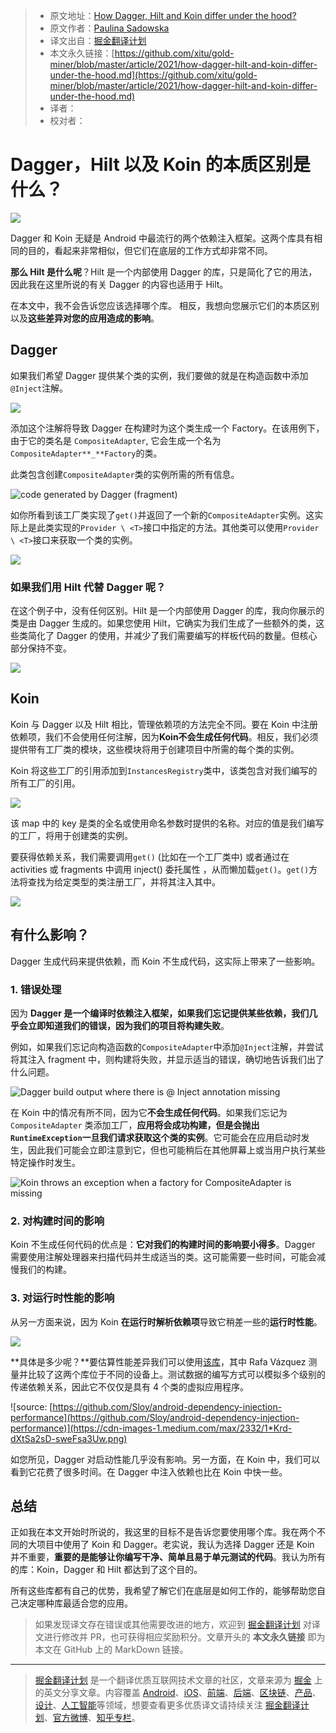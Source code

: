> - 原文地址：[How Dagger, Hilt and Koin differ under the hood?](https://proandroiddev.com/how-dagger-hilt-and-koin-differ-under-the-hood-c3be1a2959d7)
> - 原文作者：[Paulina Sadowska](https://medium.com/@PaulinaSadowska)
> - 译文出自：[掘金翻译计划](https://github.com/xitu/gold-miner)
> - 本文永久链接：[https://github.com/xitu/gold-miner/blob/master/article/2021/how-dagger-hilt-and-koin-differ-under-the-hood.md](https://github.com/xitu/gold-miner/blob/master/article/2021/how-dagger-hilt-and-koin-differ-under-the-hood.md)
> - 译者：
> - 校对者：

# Dagger，Hilt 以及 Koin 的本质区别是什么？

![](https://cdn-images-1.medium.com/max/7186/1*inIehvxU_kZ5kEAR1ln0tA.png)

Dagger 和 Koin 无疑是 Android 中最流行的两个依赖注入框架。这两个库具有相同的目的，看起来非常相似，但它们在底层的工作方式却非常不同。

**那么 Hilt 是什么呢**？Hilt 是一个内部使用 Dagger 的库，只是简化了它的用法，因此我在这里所说的有关 Dagger 的内容也适用于 Hilt。

在本文中，我不会告诉您应该选择哪个库。 相反，我想向您展示它们的本质区别以及**这些差异对您的应用造成的影响**。

## Dagger

如果我们希望 Dagger 提供某个类的实例，我们要做的就是在构造函数中添加`@Inject`注解。

![](https://cdn-images-1.medium.com/max/2420/1*i4L9ygcw9OR9t_vM--dHzQ.png)

添加这个注解将导致 Dagger 在构建时为这个类生成一个 Factory。在该用例下，由于它的类名是 `CompositeAdapter`, 它会生成一个名为 `CompositeAdapter**_**Factory`的类。

此类包含创建`CompositeAdapter`类的实例所需的所有信息。

![code generated by Dagger (fragment)](https://cdn-images-1.medium.com/max/3240/1*efDF_mkL0ErVXeg83BCghg.png)

如你所看到该工厂类实现了`get()`并返回了一个新的`CompositeAdapter`实例。这实际上是此类实现的`Provider \ <T>`接口中指定的方法。其他类可以使用`Provider \ <T>`接口来获取一个类的实例。

![](https://cdn-images-1.medium.com/max/2664/1*zA4mSvWmvCd7jt-AfoMbXw.png)

### 如果我们用 Hilt 代替 Dagger 呢？

在这个例子中，没有任何区别。Hilt 是一个内部使用 Dagger 的库，我向你展示的类是由 Dagger 生成的。如果您使用 Hilt，它确实为我们生成了一些额外的类，这些类简化了 Dagger 的使用，并减少了我们需要编写的样板代码的数量。但核心部分保持不变。

![](https://cdn-images-1.medium.com/max/3340/1*zXxqXzl7dZjAeN6CFz9zgw.png)

## Koin

Koin 与 Dagger 以及 Hilt 相比，管理依赖项的方法完全不同。要在 Koin 中注册依赖项，我们不会使用任何注解，因为**Koin不会生成任何代码**。相反，我们必须提供带有工厂类的模块，这些模块将用于创建项目中所需的每个类的实例。

Koin 将这些工厂的引用添加到`InstancesRegistry`类中，该类包含对我们编写的所有工厂的引用。

![](https://cdn-images-1.medium.com/max/3336/1*XyDFpT26VnVQ4pbfShc1hQ.png)

该 map 中的 key 是类的全名或使用命名参数时提供的名称。对应的值是我们编写的工厂，将用于创建类的实例。

要获得依赖关系，我们需要调用`get()` (比如在一个工厂类中) 或者通过在 activities 或 fragments 中调用 inject() 委托属性 ，从而懒加载`get()`。`get()`方法将查找为给定类型的类注册工厂，并将其注入其中。

![](https://cdn-images-1.medium.com/max/3140/1*H7AAyPRwZFTXQqX44UuhIA.png)

## 有什么影响？

Dagger 生成代码来提供依赖，而 Koin 不生成代码，这实际上带来了一些影响。

### 1. 错误处理

因为 **Dagger 是一个编译时依赖注入框架，**如果我们忘记提供某些依赖，我们几乎会立即知道我们的错误，因为我们的项目将**构建失败**。

例如，如果我们忘记向构造函数的`CompositeAdapter`中添加`@Inject`注解，并尝试将其注入 fragment 中，则构建将失败，并显示适当的错误，确切地告诉我们出了什么问题。

![Dagger build output where there is @ Inject annotation missing](https://cdn-images-1.medium.com/max/3628/1*VLDmTJ1ZRpQPg_AHGffapw.png)

在 Koin 中的情况有所不同，因为它**不会生成任何代码**。如果我们忘记为`CompositeAdapter` 类添加工厂，**应用将会成功构建，但是会抛出`RuntimeException`一旦我们请求获取这个类的实例**。它可能会在应用启动时发生，因此我们可能会立即注意到它，但也可能稍后在其他屏幕上或当用户执行某些特定操作时发生。

![Koin throws an exception when a factory for CompositeAdapter is missing](https://cdn-images-1.medium.com/max/3560/1*VObvkpv2KSdB6vbX-xIIxQ.png)

### 2. 对构建时间的影响

Koin 不生成任何代码的优点是：**它对我们的构建时间的影响要小得多**。Dagger 需要使用注解处理器来扫描代码并生成适当的类。这可能需要一些时间，可能会减慢我们的构建。

### 3. 对运行时性能的影响

从另一方面来说，因为 Koin **在运行时解析依赖项**导致它稍差一些的**运行时性能**。

![](https://cdn-images-1.medium.com/max/3016/1*eZc3sHc0KXNjTe9cXVMkCA.png)

**具体是多少呢？**要估算性能差异我们可以使用[该库](https://github.com/Sloy/android-dependency-injection-performance)，其中 Rafa Vázquez 测量并比较了这两个库位于不同的设备上。测试数据的编写方式可以模拟多个级别的传递依赖关系，因此它不仅仅是具有 4 个类的虚拟应用程序。

![source: [https://github.com/Sloy/android-dependency-injection-performance](https://github.com/Sloy/android-dependency-injection-performance)](https://cdn-images-1.medium.com/max/2332/1*Krd-dXtSa2sD-sweFsa3Uw.png)

如您所见，Dagger 对启动性能几乎没有影响。另一方面，在 Koin 中，我们可以看到它花费了很多时间。在 Dagger 中注入依赖也比在 Koin 中快一些。

## 总结

正如我在本文开始时所说的，我这里的目标不是告诉您要使用哪个库。我在两个不同的大项目中使用了 Koin 和 Dagger。老实说，我认为选择 Dagger 还是 Koin 并不重要，**重要的是能够让你编写干净、简单且易于单元测试的代码**。我认为所有的库：Koin，Dagger 和 Hilt 都达到了这个目的。

所有这些库都有自己的优势，我希望了解它们在底层是如何工作的，能够帮助您自己决定哪种库最适合您的应用。

> 如果发现译文存在错误或其他需要改进的地方，欢迎到 [掘金翻译计划](https://github.com/xitu/gold-miner) 对译文进行修改并 PR，也可获得相应奖励积分。文章开头的 **本文永久链接** 即为本文在 GitHub 上的 MarkDown 链接。

------

> [掘金翻译计划](https://github.com/xitu/gold-miner) 是一个翻译优质互联网技术文章的社区，文章来源为 [掘金](https://juejin.im) 上的英文分享文章。内容覆盖 [Android](https://github.com/xitu/gold-miner#android)、[iOS](https://github.com/xitu/gold-miner#ios)、[前端](https://github.com/xitu/gold-miner#前端)、[后端](https://github.com/xitu/gold-miner#后端)、[区块链](https://github.com/xitu/gold-miner#区块链)、[产品](https://github.com/xitu/gold-miner#产品)、[设计](https://github.com/xitu/gold-miner#设计)、[人工智能](https://github.com/xitu/gold-miner#人工智能)等领域，想要查看更多优质译文请持续关注 [掘金翻译计划](https://github.com/xitu/gold-miner)、[官方微博](http://weibo.com/juejinfanyi)、[知乎专栏](https://zhuanlan.zhihu.com/juejinfanyi)。
